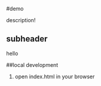 #demo

description!

## subheader

hello

##local development

1. open index.html in your browser  
